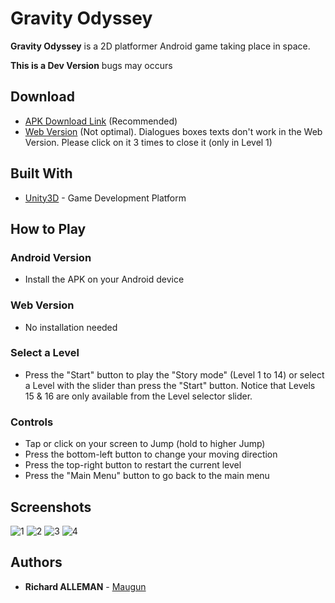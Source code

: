 # Gravity Odyssey

**Gravity Odyssey** is a 2D platformer Android game taking place in space.

**This is a Dev Version** bugs may occurs

## Download

* [APK Download Link](https://github.com/Maugun/GravityOdyssey/releases) (Recommended)
* [Web Version](https://maugun.github.io/GravityOdyssey/index.html) (Not optimal). Dialogues boxes texts don't work in the Web Version. Please click on it 3 times to close it (only in Level 1) 

## Built With

* [Unity3D](https://unity3d.com/) - Game Development Platform

## How to Play

### Android Version

* Install the APK on your Android device

### Web Version

* No installation needed

### Select a Level

* Press the "Start" button to play the "Story mode" (Level 1 to 14) or select a Level with the slider than press the "Start" button.
Notice that Levels 15 & 16 are only available from the Level selector slider.

### Controls

* Tap or click on your screen to Jump (hold to higher Jump)
* Press the bottom-left button to change your moving direction
* Press the top-right button to restart the current level
* Press the "Main Menu" button to go back to the main menu

## Screenshots

![1](https://raw.githubusercontent.com/Maugun/GravityOdyssey/master/Screenshots/1.png)
![2](https://raw.githubusercontent.com/Maugun/GravityOdyssey/master/Screenshots/2.png)
![3](https://raw.githubusercontent.com/Maugun/GravityOdyssey/master/Screenshots/3.png)
![4](https://raw.githubusercontent.com/Maugun/GravityOdyssey/master/Screenshots/4.png)

## Authors

* **Richard ALLEMAN** - [Maugun](https://github.com/Maugun)
